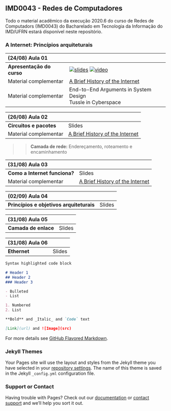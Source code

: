 ## IMD0043 - Redes de Computadores

Todo o material acadêmico da execução 2020.6 do curso de Redes de Computadors (IMD0043) do Bacharelado em Tecnologia da Informação do IMD/UFRN estará disponível neste repositório.

### A Internet: Princípios arquiteturais





| (24/08) Aula 01     |               |
| :--- | :--- |
| **Apresentação do curso**  | [![slides](https://img.shields.io/badge/-Slides-008ED2?style=flat-square&logo=adobe-acrobat-reader)](http://www.google.com)   [![video](https://img.shields.io/badge/-Vídeoaula-ff0000?style=flat-square&logo=youtube)](http://www.google.com) |
| Material complementar  | [A Brief History of the Internet](https://www.internetsociety.org/internet/history-internet/brief-history-internet/)  |
| Material complementar  | End-to-End Arguments in System Design <br/> Tussle in Cyberspace |

| (26/08) Aula 02        |               |
| :--- | :--- |  
| **Circuitos e pacotes**  | Slides  |
| Material complementar  | [A Brief History of the Internet](https://www.internetsociety.org/internet/history-internet/brief-history-internet/)  |

>> **Camada de rede:** Endereçamento, roteamento e encaminhamento

| (31/08) Aula 03        |               |
| :--- | :--- |
| **Como a Internet funciona?**  | Slides  |
| Material complementar  | [A Brief History of the Internet](https://www.internetsociety.org/internet/history-internet/brief-history-internet/)  |

| (02/09) Aula 04        |               |
| :--- | :--- |
| **Princípios e objetivos arquiteturais**  | Slides  |

| (31/08) Aula 05        |               |
| :--- | :--- |
| **Camada de enlace**  | Slides  |

| (31/08) Aula 06      |               |
| :--- | :--- |
| **Ethernet**  | Slides  |




```markdown
Syntax highlighted code block

# Header 1
## Header 2
### Header 3

- Bulleted
- List

1. Numbered
2. List

**Bold** and _Italic_ and `Code` text

[Link](url) and ![Image](src)
```

For more details see [GitHub Flavored Markdown](https://guides.github.com/features/mastering-markdown/).

### Jekyll Themes

Your Pages site will use the layout and styles from the Jekyll theme you have selected in your [repository settings](https://github.com/danilocurvelo/imd0043/settings). The name of this theme is saved in the Jekyll `_config.yml` configuration file.

### Support or Contact

Having trouble with Pages? Check out our [documentation](https://help.github.com/categories/github-pages-basics/) or [contact support](https://github.com/contact) and we’ll help you sort it out.
